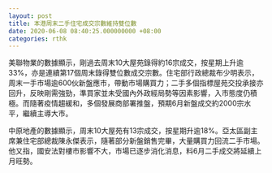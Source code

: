 ```yaml
---
layout: post
title: 本港周末二手住宅成交宗數維持雙位數
date: 2020-06-08 08:40:25.000000000 +08:00
categories: rthk
---
```


美聯物業的數據顯示，剛過去周末10大屋苑錄得約16宗成交，按星期上升逾33%，亦是連續第17個周末錄得雙位數成交宗數。住宅部行政總裁布少明表示，周末一手市場逾600伙新盤應市，帶動市場購買力；二手多個指標屋苑交投承接亦回升，反映剛需強勁，準買家並未受國內外政經局勢等因素影響，入市態度仍積極。而隨著疫情趨緩和，多個發展商部署推盤，預期6月新盤成交約2000宗水平，繼續主導大市。

中原地產的數據顯示，周末10大屋苑有13宗成交，按星期升逾18%。亞太區副主席兼住宅部總裁陳永傑表示，隨著部分新盤銷售完畢，大量購買力回流二手市場。他又指，國安法對樓市影響不大，市場已逐步消化消息，料6月二手成交將延續上月旺勢。
